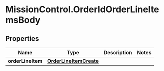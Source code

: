 # MissionControl.OrderIdOrderLineItemsBody

## Properties
Name | Type | Description | Notes
------------ | ------------- | ------------- | -------------
**orderLineItem** | [**OrderLineItemCreate**](OrderLineItemCreate.md) |  | 
